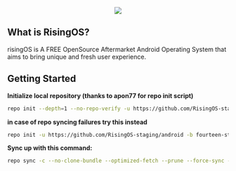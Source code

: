 <p align="center">
<img src="https://github.com/RisingTechOSS/android/blob/thirteen/risingOS_banner.png">
</p>

What is RisingOS?
---------------
risingOS is A FREE OpenSource Aftermarket Android Operating System that aims to bring unique and fresh user experience.


Getting Started
---------------
**Initialize local repository (thanks to apon77 for repo init script)**

```bash
repo init --depth=1 --no-repo-verify -u https://github.com/RisingOS-staging/android --git-lfs -g default,-mips,-darwin,-notdefault
```
**in case of repo syncing failures try this instead**

```bash
repo init -u https://github.com/RisingOS-staging/android -b fourteen-staging --git-lfs
```

**Sync up with this command:**
```bash
repo sync -c --no-clone-bundle --optimized-fetch --prune --force-sync -j$(nproc --all)

```





